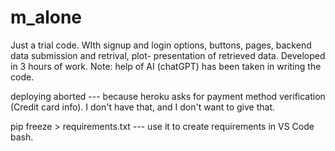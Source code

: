 # m_alone
Just a trial code. WIth signup and login options, buttons, pages, backend data submission and retrival, plot- presentation of retrieved data. 
Developed in 3 hours of work. Note: help of AI (chatGPT) has been taken in writing the code. 

deploying aborted --- because heroku asks for payment method verification (Credit card info). I don't have that, and I don't want to give that.

pip freeze > requirements.txt  --- use it to create requirements in VS Code bash. 
